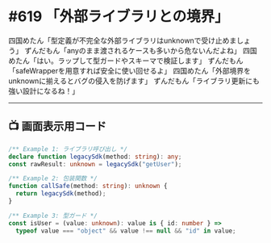 # #619 「外部ライブラリとの境界」

四国めたん「型定義が不完全な外部ライブラリはunknownで受け止めましょう」
ずんだもん「anyのまま渡されるケースも多いから危ないんだよね」
四国めたん「はい。ラップして型ガードやスキーマで検証します」
ずんだもん「safeWrapperを用意すれば安全に使い回せるよ」
四国めたん「外部境界をunknownに揃えるとバグの侵入を防げます」
ずんだもん「ライブラリ更新にも強い設計になるね！」

---

## 📺 画面表示用コード

```typescript
/** Example 1: ライブラリ呼び出し */
declare function legacySdk(method: string): any;
const rawResult: unknown = legacySdk("getUser");

/** Example 2: 包装関数 */
function callSafe(method: string): unknown {
  return legacySdk(method);
}

/** Example 3: 型ガード */
const isUser = (value: unknown): value is { id: number } =>
  typeof value === "object" && value !== null && "id" in value;
```

